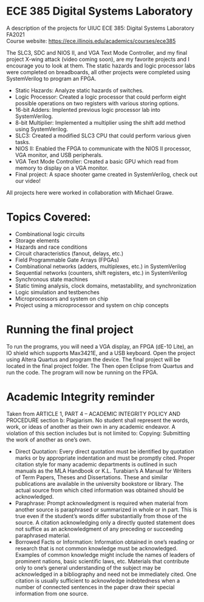 # ECE 385 Digital Systems Laboratory
  
A description of the projects for UIUC ECE 385: Digital Systems Laboratory FA2021    
Course website: https://ece.illinois.edu/academics/courses/ece385  

The SLC3, SDC and NIOS II, and VGA Text Mode Controller, and my final project X-wing attack (video coming soon), are my favorite projects and I encourage you to look at them. 
The static hazards and logic processor labs were completed on breadboards, all other projects were completed using SystemVerilog to program an FPGA.
- Static Hazards: Analyze static hazards of switches.
- Logic Processor: Created a logic processor that could perform eight possible operations on two registers with various storing options.
- 16-bit Adders: Implented previous logic processor lab into SystemVerilog.
- 8-bit Multiplier: Implemented a multiplier using the shift add method using SystemVerilog.
- SLC3: Created a modified SLC3 CPU that could perform various given tasks.
- NIOS II: Enabled the FPGA to communicate with the NIOS II processor, VGA monitor, and USB peripherals.
- VGA Text Mode Controller: Created a basic GPU which read from memory to display on a VGA monitor. 
- Final project: A space shooter game created in SystemVerilog, check out our video!

All projects here were worked in collaboration with Michael Grawe.  
    

# Topics Covered:
- Combinational logic circuits
- Storage elements
- Hazards and race conditions
- Circuit characteristics (fanout, delays, etc.)
- Field Programmable Gate Arrays (FPGAs)
- Combinational networks (adders, multiplexes, etc.) in SystemVerilog
- Sequential networks (counters, shift registers, etc.) in SystemVerilog
- Synchronous state machines
- Static timing analysis, clock domains, metastability, and synchronization
- Logic simulation and testbenches
- Microprocessors and system on chip
- Project using a microprocessor and system on chip concepts
  
# Running the final project
To run the programs, you will need a VGA display, an FPGA (dE-10 Lite), an IO shield which supports Max3421E, and a USB keyboard.
Open the project using Altera Quartus and program the device. The final project will be located in the final project folder. The Then open Eclipse from Quartus and run the code. The program will now be running on the FPGA. 


#  Academic Integrity reminder
Taken from ARTICLE 1, PART 4 – ACADEMIC INTEGRITY POLICY AND PROCEDURE section b:
Plagiarism. No student shall represent the words, work, or ideas of another as their own in any academic endeavor. A violation of this section includes but is not limited to:
Copying: Submitting the work of another as one’s own.
- Direct Quotation: Every direct quotation must be identified by quotation marks or by appropriate indentation and must be promptly cited. Proper citation style for many academic departments is outlined in such manuals as the MLA Handbook or K.L. Turabian’s A Manual for Writers of Term Papers, Theses and Dissertations. These and similar publications are available in the university bookstore or library. The actual source from which cited information was obtained should be acknowledged.
- Paraphrase: Prompt acknowledgment is required when material from another source is paraphrased or summarized in whole or in part. This is true even if the student’s words differ substantially from those of the source. A citation acknowledging only a directly quoted statement does not suffice as an acknowledgment of any preceding or succeeding paraphrased material.
- Borrowed Facts or Information: Information obtained in one’s reading or research that is not common knowledge must be acknowledged. Examples of common knowledge might include the names of leaders of prominent nations, basic scientific laws, etc. Materials that contribute only to one’s general understanding of the subject may be acknowledged in a bibliography and need not be immediately cited. One citation is usually sufficient to acknowledge indebtedness when a number of connected sentences in the paper draw their special information from one source.
